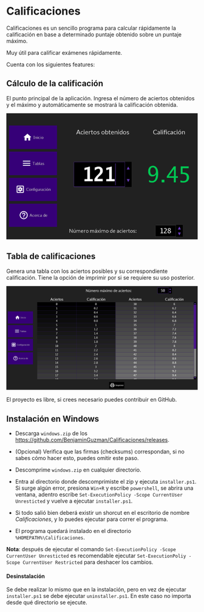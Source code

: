 # Calificaciones

Calificaciones es un sencillo programa para calcular rápidamente la calificación en base a determinado puntaje obtenido sobre un puntaje máximo.

Muy útil para calificar exámenes rápidamente.

Cuenta con los siguientes features:

## Cálculo de la calificación

El punto principal de la aplicación. Ingresa el número de aciertos obtenidos y el máximo y automáticamente se mostrará la calificación obtenida.

![Image](img/inicio.png "Inicio")

## Tabla de calificaciones

Genera una tabla con los aciertos posibles y su correspondiente calificación. Tiene la opción de imprimir por si se requiere su uso posterior.

![Image](img/tablas.png "Tablas")

El proyecto es libre, si crees necesario puedes contribuir en GitHub.



## Instalación en Windows

- Descarga `windows.zip` de los https://github.com/BenjaminGuzman/Calificaciones/releases.

- (Opcional) Verifica que las firmas (checksums) correspondan, si no sabes cómo hacer esto, puedes omitir este paso.

- Descomprime `windows.zip` en cualquier directorio.

- Entra al directorio donde descomprimiste el zip y ejecuta `installer.ps1`. Si surge algún error, presiona `Win+R` y escribe `powershell`, se abrira una ventana, adentro escribe `Set-ExecutionPolicy -Scope CurrentUser Unresticted` y vuelve a ejecutar `installer.ps1`.

- Si todo salió bien deberá existir un shorcut en el escritorio de nombre _Calificaciones_, y lo puedes ejecutar para correr el programa.

- El programa quedará instalado en el directorio `%HOMEPATH%\Calificaciones`.

**Nota**: después de ejecutar el comando `Set-ExecutionPolicy -Scope CurrentUser Unresticted` es recomendable ejecutar `Set-ExecutionPoliy -Scope CurrentUser Restricted` para deshacer los cambios.

#### Desinstalación

Se debe realizar lo mismo que en la instalación, pero en vez de ejecutar `installer.ps1` se debe ejecutar `uninstaller.ps1`. En este caso no importa desde qué directorio se ejecute.
